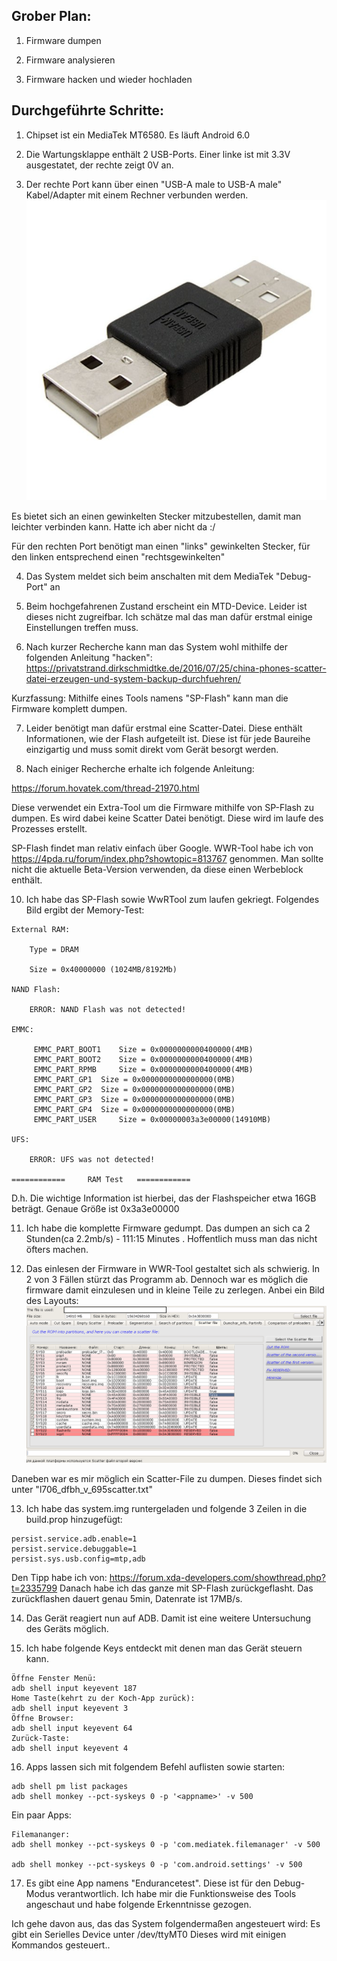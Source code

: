 ## Grober Plan:
1. Firmware dumpen

2. Firmware analysieren

3. Firmware hacken und wieder hochladen


## Durchgeführte Schritte:

1. Chipset ist ein MediaTek MT6580. Es läuft Android 6.0

2. Die Wartungsklappe enthält 2 USB-Ports. Einer linke ist mit 3.3V ausgestatet, der rechte zeigt 0V an.

3. Der rechte Port kann über einen "USB-A male to USB-A male" Kabel/Adapter mit einem Rechner verbunden werden.
![menu](/informations/usb.jpg)

Es bietet sich an einen gewinkelten Stecker mitzubestellen, damit man leichter verbinden kann. Hatte ich aber nicht da :/

Für den rechten Port benötigt man einen "links" gewinkelten Stecker, für den linken entsprechend einen "rechtsgewinkelten"

4. Das System meldet sich beim anschalten mit dem MediaTek "Debug-Port" an

5. Beim hochgefahrenen Zustand erscheint ein MTD-Device. Leider ist dieses nicht zugreifbar. Ich schätze mal das man
dafür erstmal einige Einstellungen treffen muss.

6. Nach kurzer Recherche kann man das System wohl mithilfe der folgenden Anleitung "hacken":
https://privatstrand.dirkschmidtke.de/2016/07/25/china-phones-scatter-datei-erzeugen-und-system-backup-durchfuehren/

Kurzfassung: Mithilfe eines Tools namens "SP-Flash" kann man die Firmware komplett dumpen.

7. Leider benötigt man dafür erstmal eine Scatter-Datei. Diese enthält Informationen, wie der Flash aufgeteilt ist.
Diese ist für jede Baureihe einzigartig und muss somit direkt vom Gerät besorgt werden. 

8. Nach einiger Recherche erhalte ich folgende Anleitung:

https://forum.hovatek.com/thread-21970.html

Diese verwendet ein Extra-Tool um die Firmware mithilfe von SP-Flash zu dumpen. Es wird dabei keine Scatter Datei benötigt. Diese 
wird im laufe des Prozesses erstellt.

SP-Flash findet man relativ einfach über Google.
WWR-Tool habe ich von https://4pda.ru/forum/index.php?showtopic=813767 genommen. Man sollte nicht die aktuelle Beta-Version verwenden,
da diese einen Werbeblock enthält.

10. Ich habe das SP-Flash sowie WwRTool zum laufen gekriegt. Folgendes Bild ergibt der Memory-Test:

```
External RAM:

	Type = DRAM

	Size = 0x40000000 (1024MB/8192Mb)

NAND Flash:

	ERROR: NAND Flash was not detected!

EMMC: 

	 EMMC_PART_BOOT1 	Size = 0x0000000000400000(4MB)
	 EMMC_PART_BOOT2 	Size = 0x0000000000400000(4MB)
	 EMMC_PART_RPMB 	Size = 0x0000000000400000(4MB)
	 EMMC_PART_GP1 	Size = 0x0000000000000000(0MB)
	 EMMC_PART_GP2 	Size = 0x0000000000000000(0MB)
	 EMMC_PART_GP3 	Size = 0x0000000000000000(0MB)
	 EMMC_PART_GP4 	Size = 0x0000000000000000(0MB)
	 EMMC_PART_USER 	Size = 0x00000003a3e00000(14910MB)

UFS: 

	ERROR: UFS was not detected!

============	 RAM Test 	============

```

D.h. Die wichtige Information ist hierbei, das der Flashspeicher etwa 16GB beträgt. Genaue Größe ist 0x3a3e00000

11. Ich habe die komplette Firmware gedumpt. Das dumpen an sich ca 2 Stunden(ca 2.2mb/s) - 111:15 Minutes . Hoffentlich muss man das nicht öfters machen.

12. Das einlesen der Firmware in WWR-Tool gestaltet sich als schwierig. In 2 von 3 Fällen stürzt das Programm ab. Dennoch war es möglich die firmware
damit einzulesen und in kleine Teile zu zerlegen. Anbei ein Bild des Layouts:
![layout](/informations/layout.png)

Daneben war es mir möglich ein Scatter-File zu dumpen. Dieses findet sich unter "l706_dfbh_v_695scatter.txt"

13. Ich habe das system.img runtergeladen und folgende 3 Zeilen in die build.prop hinzugefügt:
```
persist.service.adb.enable=1                                                    
persist.service.debuggable=1
persist.sys.usb.config=mtp,adb

```
Den Tipp habe ich von:
https://forum.xda-developers.com/showthread.php?t=2335799
Danach habe ich das ganze mit SP-Flash zurückgeflasht. Das zurückflashen dauert genau 5min, Datenrate ist 17MB/s.

14. Das Gerät reagiert nun auf ADB. Damit ist eine weitere Untersuchung des Geräts möglich.   

15. Ich habe folgende Keys entdeckt mit denen man das Gerät steuern kann.
```
Öffne Fenster Menü:
adb shell input keyevent 187
Home Taste(kehrt zu der Koch-App zurück):
adb shell input keyevent 3
Öffne Browser:
adb shell input keyevent 64
Zurück-Taste:
adb shell input keyevent 4
```

16.  Apps lassen sich mit folgendem Befehl auflisten sowie starten:
```
adb shell pm list packages
adb shell monkey --pct-syskeys 0 -p '<appname>' -v 500

```
Ein paar Apps:
```
Filemananger:
adb shell monkey --pct-syskeys 0 -p 'com.mediatek.filemanager' -v 500

adb shell monkey --pct-syskeys 0 -p 'com.android.settings' -v 500
```

17. Es gibt eine App namens "Endurancetest". Diese ist für den Debug-Modus verantwortlich. Ich habe mir die Funktionsweise des Tools angeschaut und habe folgende Erkenntnisse gezogen.

Ich gehe davon aus, das das System folgendermaßen angesteuert wird:
Es gibt ein Serielles Device unter /dev/ttyMT0
Dieses wird mit einigen Kommandos gesteuert..



